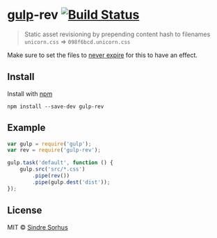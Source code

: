# [gulp](https://github.com/wearefractal/gulp)-rev [![Build Status](https://secure.travis-ci.org/sindresorhus/gulp-rev.png?branch=master)](http://travis-ci.org/sindresorhus/gulp-rev)

> Static asset revisioning by prepending content hash to filenames  
`unicorn.css` => `098f6bcd.unicorn.css`

Make sure to set the files to [never expire](http://developer.yahoo.com/performance/rules.html#expires) for this to have an effect.


## Install

Install with [npm](https://npmjs.org/package/gulp-rev)

```
npm install --save-dev gulp-rev
```


## Example

```js
var gulp = require('gulp');
var rev = require('gulp-rev');

gulp.task('default', function () {
	gulp.src('src/*.css')
		.pipe(rev())
		.pipe(gulp.dest('dist'));
});
```


## License

MIT © [Sindre Sorhus](http://sindresorhus.com)
